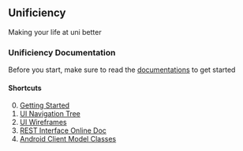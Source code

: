 ## Unificiency
Making your life at uni better

### Unificiency Documentation ###

Before you start, make sure to read the [documentations](https://github.com/zhenhaoli/Unificiency/tree/master/Documentations) to get started

#### Shortcuts ####

0. [Getting Started](https://github.com/zhenhaoli/Unificiency/tree/master/Documentations/getting_started)
1. [UI Navigation Tree](https://github.com/zhenhaoli/Unificiency/blob/master/Documentations/navigation_flow/README.md)
2. [UI Wireframes](https://unificency.mybalsamiq.com/projects/androidapp/grid)
3. [REST Interface Online Doc](https://zhenhao.li/lmu/msp/rest_doc/)
4. [Android Client Model Classes](https://github.com/zhenhaoli/Unificiency/blob/master/Documentations/android_model_classes/README.md)




